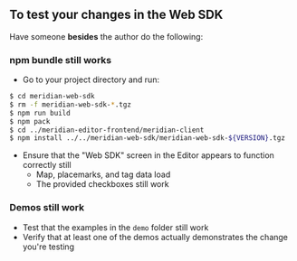 ## To test your changes in the Web SDK

Have someone **besides** the author do the following:

### npm bundle still works

- Go to your project directory and run:

```sh
$ cd meridian-web-sdk
$ rm -f meridian-web-sdk-*.tgz
$ npm run build
$ npm pack
$ cd ../meridian-editor-frontend/meridian-client
$ npm install ../../meridian-web-sdk/meridian-web-sdk-${VERSION}.tgz
```

- Ensure that the "Web SDK" screen in the Editor appears to function correctly
  still
  - Map, placemarks, and tag data load
  - The provided checkboxes still work

### Demos still work

- Test that the examples in the `demo` folder still work
- Verify that at least one of the demos actually demonstrates the change you're
  testing
